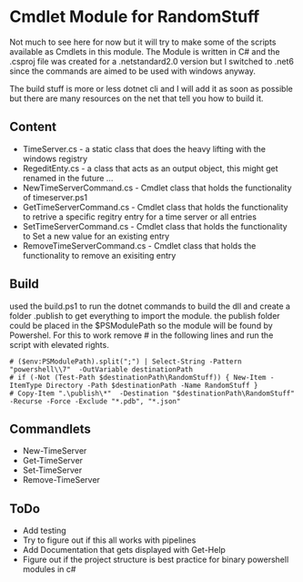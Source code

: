 Cmdlet Module for RandomStuff
==============================

Not much to see here for now but it will try to make some of the scripts available as Cmdlets in this module.
The Module is written in C# and the .csproj file was created for a .netstandard2.0 version but I switched to .net6 since the commands are aimed to be used with windows anyway.

The build stuff is more or less dotnet cli and I will add it as soon as possible but there are many resources on the net that tell you how to build it.

Content
--------

* TimeServer.cs - a static class that does the heavy lifting with the windows registry
* RegeditEnty.cs - a class that acts as an output object, this might get renamed in the future ...
* NewTimeServerCommand.cs - Cmdlet class that holds the functionality of timeserver.ps1 
* GetTimeServerCommand.cs - Cmdlet class that holds the functionality to retrive a specific regitry entry for a time server or all entries
* SetTimeServerCommand.cs - Cmdlet class that holds the functionality to Set a new value for an existing entry
* RemoveTimeServerCommand.cs - Cmdlet class that holds the functionality to remove an exisiting entry

Build
---------

used the build.ps1 to run the dotnet commands to build the dll and create a folder .publish to get everything to import the module. the publish folder could
be placed in the $PSModulePath so the module will be found by Powershel. For this to work remove # in the following lines and run the script with elevated rights.

    # ($env:PSModulePath).split(";") | Select-String -Pattern "powershell\\7"  -OutVariable destinationPath
    # if (-Not (Test-Path $destinationPath\RandomStuff)) { New-Item -ItemType Directory -Path $destinationPath -Name RandomStuff }
    # Copy-Item ".\publish\*"  -Destination "$destinationPath\RandomStuff" -Recurse -Force -Exclude "*.pdb", "*.json"

Commandlets
-------------

* New-TimeServer
* Get-TimeServer
* Set-TimeServer
* Remove-TimeServer

ToDo
--------

* Add testing
* Try to figure out if this all works with pipelines
* Add Documentation that gets displayed with Get-Help 
* Figure out if the project structure is best practice for binary powershell modules in c#